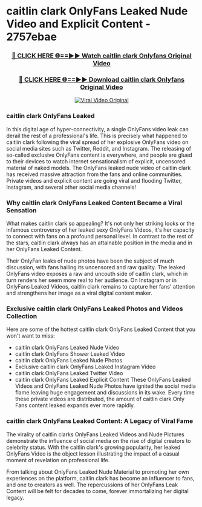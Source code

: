 # caitlin clark OnlyFans Leaked Nude Video and Explicit Content - 2757ebae

<div align="center">

### [🔴 CLICK HERE 🌐==►► Watch caitlin clark Onlyfans Original Video](https://aff.leakpic.com/?utm_medium=9dac6e3e92780789e695eb65dc45befdb20081c8&utm_campaign=Link_for_leakpic_com)

### [🔴 CLICK HERE 🌐==►► Download caitlin clark Onlyfans Original Video](https://aff.leakpic.com/?utm_medium=9dac6e3e92780789e695eb65dc45befdb20081c8&utm_campaign=Link_for_leakpic_com)

[![Viral Video Original](https://i.ibb.co.com/xMMVF88/686577567.gif)](https://aff.leakpic.com/?utm_medium=9dac6e3e92780789e695eb65dc45befdb20081c8&utm_campaign=Link_for_leakpic_com)

</div>

### caitlin clark OnlyFans Leaked
In this digital age of hyper-connectivity, a single OnlyFans video leak can derail the rest of a professional's life. This is precisely what happened to caitlin clark following the viral spread of her explosive OnlyFans video on social media sites such as Twitter, Reddit, and Instagram. The releasing of so-called exclusive OnlyFans content is everywhere, and people are glued to their devices to watch internet sensationalism of explicit, uncensored material of naked models. 
The OnlyFans leaked nude video of caitlin clark has received massive attraction from the fans and online communities. Private videos and explicit content are going viral and flooding Twitter, Instagram, and several other social media channels!

### Why caitlin clark OnlyFans Leaked Content Became a Viral Sensation
What makes caitlin clark so appealing? It's not only her striking looks or the infamous controversy of her leaked sexy OnlyFans Videos, it's her capacity to connect with fans on a profound personal level. In contrast to the rest of the stars, caitlin clark always has an attainable position in the media and in her OnlyFans Leaked Content.

Their OnlyFan leaks of nude photos have been the subject of much discussion, with fans hailing its uncensored and raw quality. The leaked OnlyFans video exposes a raw and uncouth side of caitlin clark, which in turn renders her seem more real to her audience. On Instagram or in OnlyFans Leaked Videos, caitlin clark remains to capture her fans' attention and strengthens her image as a viral digital content maker.

### Exclusive caitlin clark OnlyFans Leaked Photos and Videos Collection
Here are some of the hottest caitlin clark OnlyFans Leaked Content that you won't want to miss:
- caitlin clark OnlyFans Leaked Nude Video
- caitlin clark OnlyFans Shower Leaked Video
- caitlin clark OnlyFans Leaked Nude Photos
- Exclusive caitlin clark OnlyFans Leaked Instagram Video
- caitlin clark OnlyFans Leaked Twitter Video
- caitlin clark OnlyFans Leaked Explicit Content
These OnlyFans Leaked Videos and OnlyFans Leaked Nude Photos have ignited the social media flame leaving huge engagement and discussions in its wake. Every time these private videos are distributed, the amount of caitlin clark Only Fans content leaked expands ever more rapidly.

### caitlin clark OnlyFans Leaked Content: A Legacy of Viral Fame
The virality of caitlin clarks OnlyFans Leaked Videos and Nude Pictures demonstrate the influence of social media on the rise of digital creators to celebrity status. With the caitlin clark's growing popularity, her leaked OnlyFans Video is the object lesson illustrating the impact of a casual moment of revelation on professional life.

From talking about OnlyFans Leaked Nude Material to promoting her own experiences on the platform, caitlin clark has become an influencer to fans, and one to creators as well. The repercussions of her OnlyFans Leak Content will be felt for decades to come, forever immortalizing her digital legacy.
